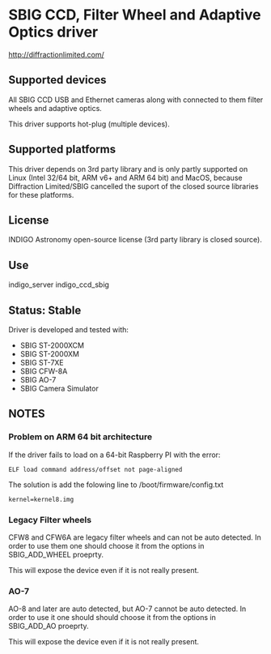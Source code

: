 # SBIG CCD, Filter Wheel and Adaptive Optics driver

http://diffractionlimited.com/

## Supported devices

All SBIG CCD USB and Ethernet cameras along with connected to them filter wheels and adaptive optics.

This driver supports hot-plug (multiple devices).

## Supported platforms

This driver depends on 3rd party library and is only partly supported on Linux (Intel 32/64 bit, ARM v6+ and ARM 64 bit) and MacOS, because Diffraction Limited/SBIG cancelled the suport of the closed source libraries for these platforms.

## License

INDIGO Astronomy open-source license (3rd party library is closed source).

## Use

indigo_server indigo_ccd_sbig

## Status: Stable

Driver is developed and tested with:
* SBIG ST-2000XCM
* SBIG ST-2000XM
* SBIG ST-7XE
* SBIG CFW-8A
* SBIG AO-7
* SBIG Camera Simulator

## NOTES
### Problem on ARM 64 bit architecture

If the driver fails to load on a 64-bit Raspberry PI with the error:

```
ELF load command address/offset not page-aligned
```

The solution is add the folowing line to /boot/firmware/config.txt
```
kernel=kernel8.img
```

### Legacy Filter wheels

CFW8 and CFW6A are legacy filter wheels and can not be auto detected. In order to use
them one should choose it from the options in SBIG_ADD_WHEEL proeprty.

This will expose the device even if it is not really present.

### AO-7

AO-8 and later are auto detected, but AO-7 cannot be auto detected. In order to use it 
one should should choose it from the options in SBIG_ADD_AO proeprty.

This will expose the device even if it is not really present.
